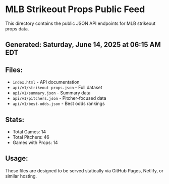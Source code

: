 # MLB Strikeout Props Public Feed

This directory contains the public JSON API endpoints for MLB strikeout props data.

## Generated: Saturday, June 14, 2025 at 06:15 AM EDT

## Files:
- `index.html` - API documentation
- `api/v1/strikeout-props.json` - Full dataset
- `api/v1/summary.json` - Summary data
- `api/v1/pitchers.json` - Pitcher-focused data  
- `api/v1/best-odds.json` - Best odds rankings

## Stats:
- Total Games: 14
- Total Pitchers: 46
- Games with Props: 14

## Usage:
These files are designed to be served statically via GitHub Pages, Netlify, or similar hosting.
